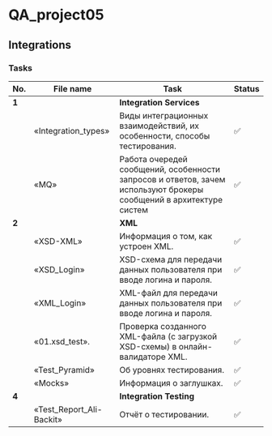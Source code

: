 # QA_project05
Integrations
 ---

<h3>Tasks</h3>

| No. | File name             | Task                                                                        | Status |
| --- | ----------------------| --------------------------------------------------------------------------- | ------ |
| **1** |                       | **Integration Services**                                                        |        |
|     | «Integration_types»   | Виды интеграционных взаимодействий, их особенности, способы тестирования.| ✅     |
|     | «MQ»               | Работа очередей сообщений, особенности запросов и ответов, зачем используют брокеры сообщений в архитектуре систем | ✅     |
| **2** |                     | **XML**                                      |        |
|     | «XSD-XML»                | Информация о том, как устроен XML. | ✅     |
|     | «XSD_Login»                | XSD-схема для передачи данных пользователя при вводе логина и пароля. | ✅     |
|     | «XML_Login»                | XML-файл для передачи данных пользователя при вводе логина и пароля. | ✅     |
|     | «01.xsd_test».                | Проверка созданного XML-файла (с загрузкой XSD-схемы) в онлайн-валидаторе XML. | ✅  |  | **3** |                     | **Test Pyramid**                                      |        |
|     | «Test_Pyramid»           |  Об уровнях тестирования. | ✅     |
|     | «Mocks»            | Информация о заглушках. | ✅     |
| **4** |                     | **Integration Testing**                                      |        |
|     | «Test_Report_Ali-Backit»          | Отчёт о тестировании. | ✅     |
